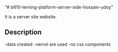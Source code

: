 "# b610-lerning-platform-server-side-hossain-udoy" 

It is a server site website.

## Description
-data created
-vercel are used
-no css components